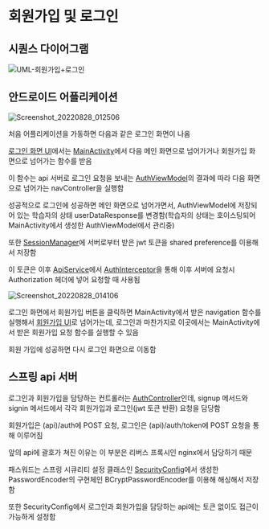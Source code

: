 # 회원가입 및 로그인
## 시퀀스 다이어그램
![UML-회원가입+로그인](https://user-images.githubusercontent.com/29668913/187053967-d9050122-0d87-48d0-aeab-c03034839302.jpg)
## 안드로이드 어플리케이션
![Screenshot_20220828_012506](https://user-images.githubusercontent.com/29668913/187069175-cdef2ccf-d7c9-4416-88ca-b1b73b8cc4ae.png)

처음 어플리케이션을 가동하면 다음과 같은 로그인 화면이 나옴

[로그인 화면 UI](https://github.com/veryneuron/study_mate_project/blob/main/android_app/app/src/main/java/com/studymate/application/ui/auth/LoginScreen.kt)에서는 [MainActivity](https://github.com/veryneuron/study_mate_project/blob/main/android_app/app/src/main/java/com/studymate/application/MainActivity.kt)에서 다음 메인 화면으로 넘어가거나 회원가입 화면으로 넘어가는 함수를 받음

이 함수는 api 서버로 로그인 요청을 보내는 [AuthViewModel](https://github.com/veryneuron/study_mate_project/blob/main/android_app/app/src/main/java/com/studymate/application/model/AuthViewModel.kt)의 결과에 따라 다음 화면으로 넘어가는 navController을 실행함

성공적으로 로그인에 성공하면 메인 화면으로 넘어가면서, AuthViewModel에 저장되어 있는 학습자의 상태 userDataResponse를 변경함(학습자의 상태는 호이스팅되어 MainActivity에서 생성한 AuthViewModel에서 관리중)

또한 [SessionManager](https://github.com/veryneuron/study_mate_project/blob/main/android_app/app/src/main/java/com/studymate/application/service/SessionManager.kt)에 서버로부터 받은 jwt 토큰을 shared preference를 이용해서 저장함

이 토큰은 이후 [ApiService](https://github.com/veryneuron/study_mate_project/blob/main/android_app/app/src/main/java/com/studymate/application/service/ApiService.kt)에서 [AuthInterceptor](https://github.com/veryneuron/study_mate_project/blob/main/android_app/app/src/main/java/com/studymate/application/service/AuthInterceptor.kt)을 통해 이후 서버에 요청시 Authorization 헤더에 넣어 요청할 때 사용됨

![Screenshot_20220828_014106](https://user-images.githubusercontent.com/29668913/187070032-621a90e3-5d5b-4e5d-8920-9cb0a7d09c93.png)

로그인 화면에서 회원가입 버튼을 클릭하면 MainActivity에서 받은 navigation 함수를 실행해서 [회원가입 UI](https://github.com/veryneuron/study_mate_project/blob/main/android_app/app/src/main/java/com/studymate/application/ui/auth/SignUpScreen.kt)로 넘어가는데, 로그인과 마찬가지로 이곳에서는 MainActivity에서 받은 회원가입 요청 함수를 실행할 수 있음

회원 가입에 성공하면 다시 로그인 화면으로 이동함

## 스프링 api 서버
로그인과 회원가입을 담당하는 컨트롤러는 [AuthController](https://github.com/veryneuron/study_mate_project/blob/main/server/api/src/main/java/com/studymate/api/user/controller/AuthController.java)인데, signup 메서드와 signin 메서드에서 각각 회원가입과 로그인(jwt 토큰 반환) 요청을 담당함

회원가입은 (api)/auth에 POST 요청, 로그인은 (api)/auth/token에 POST 요청을 통해 이루어짐

앞의 api에 괄호가 쳐진 이유는 이 부분은 리버스 프록시인 nginx에서 담당하기 때문

패스워드는 스프링 시큐리티 설정 클래스인 [SecurityConfig](https://github.com/veryneuron/study_mate_project/blob/main/server/api/src/main/java/com/studymate/api/user/config/SecurityConfig.java)에서 생성한 PasswordEncoder의 구현체인 BCryptPasswordEncoder를 이용해 해싱해서 저장함

또한 SecurityConfig에서 로그인과 회원가입을 담당하는 api에는 토큰 없이도 접근이 가능하게 설정함
